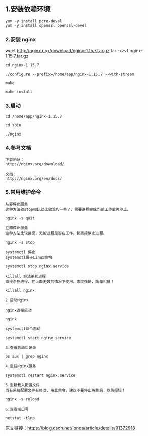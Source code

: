 ## 1.安装依赖环境

    yum -y install pcre-devel
    yum -y install openssl openssl-devel

### 2.安装 nginx

wget http://nginx.org/download/nginx-1.15.7.tar.gz
tar -xzvf nginx-1.15.7.tar.gz

    cd nginx-1.15.7

    ./configure --prefix=/home/app/nginx-1.15.7 --with-stream

    make

    make install

### 3.启动

    cd /home/app/nginx-1.15.7

    cd sbin

    ./nginx

### 4.参考文档

    下载地址：
    http://nginx.org/download/

    文档：
    http://nginx.org/en/docs/

### 5.常用维护命令

    从容停止服务
    这种方法较stop相比就比较温和一些了，需要进程完成当前工作后再停止。

    nginx -s quit

    立即停止服务
    这种方法比较强硬，无论进程是否在工作，都直接停止进程。

    nginx -s stop

    systemctl 停止
    systemctl属于Linux命令

    systemctl stop nginx.service

    killall 方法杀死进程
    直接杀死进程，在上面无效的情况下使用，态度强硬，简单粗暴！

    killall nginx

    2.启动Nginx

    nginx直接启动

    nginx

    systemctl命令启动

    systemctl start nginx.service

    3.查看启动后记录

    ps aux | grep nginx

    4.重启Nginx服务

    systemctl restart nginx.service

    5.重新载入配置文件
    当有系统配置文件有修改，用此命令，建议不要停止再重启，以防报错！

    nginx -s reload

    6.查看端口号

    netstat -tlnp

原文链接：https://blog.csdn.net/londa/article/details/91372918
